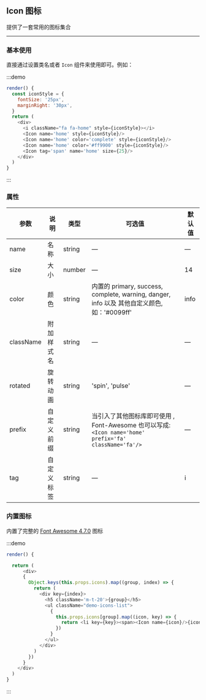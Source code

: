 ## Icon 图标

提供了一套常用的图标集合

---

### 基本使用

直接通过设置类名或者 `Icon` 组件来使用即可。例如：

:::demo
```js
render() {
  const iconStyle = {
    fontSize: '25px',
    marginRight: '30px',
  }
  return (
    <div>
      <i className="fa fa-home" style={iconStyle}></i>
      <Icon name='home' style={iconStyle}/>
      <Icon name='home' color='complete' style={iconStyle}/>
      <Icon name='home' color='#ff9900' style={iconStyle}/>
      <Icon tag='span' name='home' size={25}/>
    </div>
  )
}
```
:::

### 属性

| 参数       | 说明    | 类型      | 可选值       | 默认值   |
|---------- |-------- |---------- |-------------  |-------- |
| name      | 名称  | string   |  —           |    —     |
| size      | 大小  | number   |  —           |    14    |
| color      | 颜色  | string   |  内置的 primary, success, complete, warning, danger, info 以及 其他自定义颜色, 如：'#0099ff'   |   info     |
| className      | 附加样式名  | string   |  —           |    —     |
| rotated      | 旋转动画  | string   |  'spin', 'pulse'          |    —     |
| prefix      | 自定义前缀  | string   |  当引入了其他图标库即可使用 , Font-Awesome 也可以写成: `<Icon name='home' prefix='fa' className='fa'/>`   |   —     |
| tag      | 自定义标签  | string   |  —           |    i     |


### 内置图标

内置了完整的 [Font Awesome 4.7.0](http://fontawesome.io/) 图标

:::demo
```js
render() {

  return (
      <div>
      {
        Object.keys(this.props.icons).map((group, index) => {
          return (
            <div key={index}>
              <h5 className='m-t-20'>{group}</h5>
              <ul className="demo-icons-list">
                {
                  this.props.icons[group].map((icon, key) => {
                    return <li key={key}><span><Icon name={icon}/>{icon}</span></li>
                  })
                }
              </ul>
            </div>
          )
        })
      }
    </div>
  )
}
```
:::
